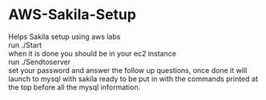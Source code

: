 # AWS-Sakila-Setup
Helps Sakila setup using aws labs <br>
run ./Start <br>
when it is done you should be in your ec2 instance<br>
run ./Sendtoserver <br>
set your password and answer the follow up questions, once done it will launch to mysql with sakila ready to be put in with the commands printed at the top before all the mysql information.

